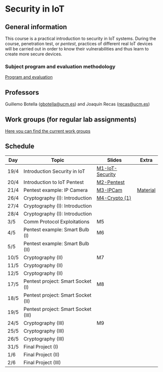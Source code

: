 # Security in IoT

## General information

This course is a practical introduction to security in IoT systems. During the course, penetration test, or *pentest*, practices of different real IoT devices will be carried out in order to know their vulnerabilities and thus learn to create more secure devices.

### Subject program and evaluation methodology

[Program and evaluation](slides/Presentation.pdf)

## Professors

Guillemo Botella (gbotella@ucm.es) and Joaquín Recas (recas@ucm.es)

## Work groups (for regular lab assignments)

[Here you can find the current work groups](groups.md)

## Schedule

| Day  | Topic                               | Slides                                        | Extra                     |
| ---- | ----------------------------------- | --------------------------------------------- | ------------------------- |
| 19/4 | Introduction Security in IoT        | [M1-IoT-Security](slides/M1-IoT-Security.pdf) |                           |
| 20/4 | Introduction to IoT Pentest         | [M2-Pentest](slides/M2-Pentest.pdf)           |                           |
| 21/4 | Pentest example: IP Camera          | [M3-IPCam](slides/M3-IpCam.pdf)               | [Material](./P1/index.md) |
| 26/4 | Cryptography (I): Introduction      | [M4-Crypto (1)](slides/M4-Crypto_1.pdf)       |                           |
| 27/4 | Cryptography (I): Introduction      |                                               |                           |
| 28/4 | Cryptography (I): Introduction      |                                               |                           |
| 3/5  | Comm Protocol Exploitations         | M5                                            |                           |
| 4/5  | Pentest example: Smart Bulb (I)     | M6                                            |                           |
| 5/5  | Pentest example: Smart Bulb (II)    |                                               |                           |
| 10/5 | Cryptography (II)                   | M7                                            |                           |
| 11/5 | Cryptography (II)                   |                                               |                           |
| 12/5 | Cryptography (II)                   |                                               |                           |
| 17/5 | Pentest project: Smart Socket (I)   | M8                                            |                           |
| 18/5 | Pentest project: Smart Socket (II)  |                                               |                           |
| 19/5 | Pentest project: Smart Socket (III) |                                               |                           |
| 24/5 | Cryptography (III)                  | M9                                            |                           |
| 25/5 | Cryptography (III)                  |                                               |                           |
| 26/5 | Cryptography (III)                  |                                               |                           |
| 31/5 | Final Project (I)                   |                                               |                           |
| 1/6  | Final Project (II)                  |                                               |                           |
| 2/6  | Final Project (III)                 |                                               |                           |
